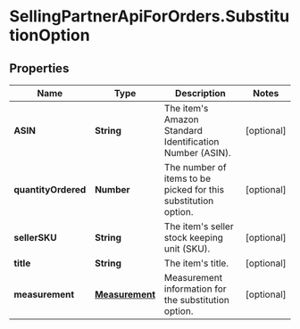 # SellingPartnerApiForOrders.SubstitutionOption

## Properties
Name | Type | Description | Notes
------------ | ------------- | ------------- | -------------
**ASIN** | **String** | The item's Amazon Standard Identification Number (ASIN). | [optional] 
**quantityOrdered** | **Number** | The number of items to be picked for this substitution option.  | [optional] 
**sellerSKU** | **String** | The item's seller stock keeping unit (SKU). | [optional] 
**title** | **String** | The item's title. | [optional] 
**measurement** | [**Measurement**](Measurement.md) | Measurement information for the substitution option. | [optional] 



